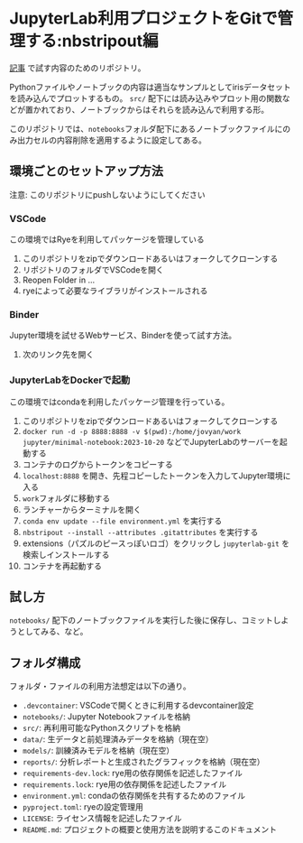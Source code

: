 # JupyterLab利用プロジェクトをGitで管理する:nbstripout編

[記事](https://zenn.dev/articles/e8fcb7aa4736f3) で試す内容のためのリポジトリ。

Pythonファイルやノートブックの内容は適当なサンプルとしてirisデータセットを読み込んでプロットするもの。
`src/` 配下には読み込みやプロット用の関数などが置かれており、ノートブックからはそれらを読み込んで利用する形。

このリポジトリでは、`notebooks`フォルダ配下にあるノートブックファイルにのみ出力セルの内容削除を適用するように設定してある。

## 環境ごとのセットアップ方法

注意: このリポジトリにpushしないようにしてください

### VSCode

この環境ではRyeを利用してパッケージを管理している

1. このリポジトリをzipでダウンロードあるいはフォークしてクローンする
2. リポジトリのフォルダでVSCodeを開く
3. Reopen Folder in ...
4. ryeによって必要なライブラリがインストールされる

### Binder

Jupyter環境を試せるWebサービス、Binderを使って試す方法。

1. 次のリンク先を開く

### JupyterLabをDockerで起動

この環境ではcondaを利用したパッケージ管理を行っている。

1. このリポジトリをzipでダウンロードあるいはフォークしてクローンする
2. `docker run -d -p 8888:8888 -v $(pwd):/home/jovyan/work jupyter/minimal-notebook:2023-10-20` などでJupyterLabのサーバーを起動する
3. コンテナのログからトークンをコピーする
4. `localhost:8888` を開き、先程コピーしたトークンを入力してJupyter環境に入る
5. `work`フォルダに移動する
5. ランチャーからターミナルを開く
6. `conda env update --file environment.yml` を実行する
7. `nbstripout --install --attributes .gitattributes` を実行する
8. extensions（パズルのピースっぽいロゴ）をクリックし `jupyterlab-git` を検索しインストールする
9. コンテナを再起動する

## 試し方

`notebooks/` 配下のノートブックファイルを実行した後に保存し、コミットしようとしてみる、など。

## フォルダ構成

フォルダ・ファイルの利用方法想定は以下の通り。

- `.devcontainer`: VSCodeで開くときに利用するdevcontainer設定
- `notebooks/`: Jupyter Notebookファイルを格納
- `src/`: 再利用可能なPythonスクリプトを格納
- `data/`: 生データと前処理済みデータを格納（現在空）
- `models/`: 訓練済みモデルを格納（現在空）
- `reports/`: 分析レポートと生成されたグラフィックを格納（現在空）
- `requirements-dev.lock`: rye用の依存関係を記述したファイル
- `requirements.lock`: rye用の依存関係を記述したファイル
- `environment.yml`: condaの依存関係を共有するためのファイル
- `pyproject.toml`: ryeの設定管理用
- `LICENSE`: ライセンス情報を記述したファイル
- `README.md`: プロジェクトの概要と使用方法を説明するこのドキュメント
